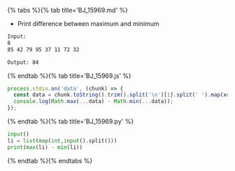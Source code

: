 {% tabs %}{% tab title='BJ_15969.md' %}

* Print difference between maximum and minimum

```txt
Input:
8
85 42 79 95 37 11 72 32

Output: 84
```

{% endtab %}{% tab title='BJ_15969.js' %}

```js
process.stdin.on('data', (chunk) => {
  const data = chunk.toString().trim().split('\n')[1].split(' ').map(x=>+x);
  console.log(Math.max(...data) - Math.min(...data));
});
```

{% endtab %}{% tab title='BJ_15969.py' %}

```py
input()
li = list(map(int,input().split()))
print(max(li) - min(li))
```

{% endtab %}{% endtabs %}
